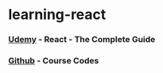 # learning-react

### [Udemy](https://www.udemy.com/course/react-the-complete-guide-incl-redux/) - React - The Complete Guide
### [Github](https://github.com/academind/react-complete-guide-code) - Course Codes
